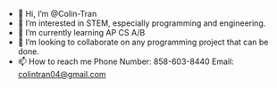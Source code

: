 - 👋 Hi, I’m @Colin-Tran
- 👀 I’m interested in STEM, especially programming and engineering.
- 🌱 I’m currently learning AP CS A/B
- 💞️ I’m looking to collaborate on any programming project that can be done.
- 📫 How to reach me 
Phone Number: 858-603-8440
Email: colintran04@gmail.com

<!---
Colin-Tran/Colin-Tran is a ✨ special ✨ repository because its `README.md` (this file) appears on your GitHub profile.
You can click the Preview link to take a look at your changes.
--->
